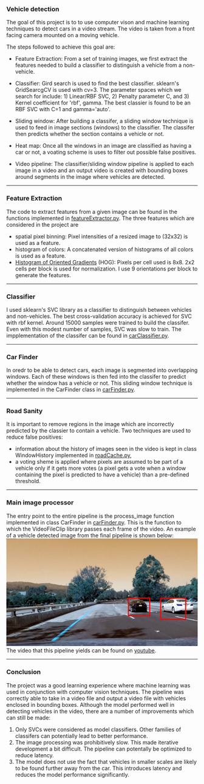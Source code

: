 ### Vehicle detection

The goal of this project is to to use computer vison and machine learning techniques to detect cars in a video stream. The video is taken from a front facing camera mounted on a moving vehicle. 

The steps followed to achieve this goal are:

* Feature Extraction: From a set of training images, we first extract the features needed to build a classifier to distinguish a vehicle from a non-vehicle. 

* Classifier: Gird search is used to find the best classifier. sklearn's GridSearcgCV is used with cv=3. The parameter spaces which we search for include: 1) Linear/RBF SVC, 2) Penalty parameter C, and 3) Kernel coefficient for 'rbf', gamma. The best classier is found to be an RBF SVC with C=1 and gamma='auto'. 

* Sliding window: After building a classifer, a sliding window technique is used to feed in image sections (windows) to the classifier. The classifer then predicts whether the section contains a vehicle or not.  

* Heat map: Once all the windows in an image are classified as having a car or not, a voating scheme is uses to filter out possible false positives.

* Video pipeline: The classifier/sliding window pipeline is applied to each image in a video and an output video is created with bounding boxes around segments in the image where vehicles are detected.


[//]: # (Image References)

[image1]: ./output_images/test4_cars_detected.jpg "Vehicle detected image"

---

### Feature Extraction
The code to extract features from a given image can be found in the functions implemented in [featureExtractor.py](https://github.com/spookyQubit/VehicleDetection/blob/master/src/featureExtractor.py). The three features which are considered in the project are 
* spatial pixel binning: Pixel intensities of a resized image to (32x32) is used as a feature. 
* histogram of colors: A concatenated version of histograms of all colors is used as a feature.   
* [Histogram of Oriented Gradients](https://en.wikipedia.org/wiki/Histogram_of_oriented_gradients) (HOG): Pixels per cell used is 8x8. 2x2 cells per block is used for normalization. I use 9 orientations per block to generate the features.   

---

### Classifier
I used sklearn's SVC library as a classifier to distinguish between vehicles and non-vehicles. The best cross-validation accuracy is achieved for SVC with rbf kernel. Around 15000 samples were trained to build the classifer. Even with this modest number of samples, SVC was slow to train. The impplementation of the classifer can be found in [carClassifier.py](https://github.com/spookyQubit/VehicleDetection/blob/master/src/carClassifier.py). 

---

### Car Finder
In oredr to be able to detect cars, each image is segmented into overlapping windows. Each of these windows is then fed into the classifer to predict whether the window has a vehicle or not. This sliding window technique is implemented in the CarFinder class in [carFinder.py](https://github.com/spookyQubit/VehicleDetection/blob/master/src/carFinderder.py). 

---

### Road Sanity
It is important to remove regions in the image which are incorrectly predicted by the classier to contain a vehicle. Two techniques are used to reduce false positives: 
* information about the history of images seen in the video is kept in class WindowHistory implemented in [roadCache.py](https://github.com/spookyQubit/VehicleDetection/blob/master/src/roadCache.py), 
* a voting sheme is applied where pixels are assumed to be part of a vehicle only if it gets more votes (a pixel gets a vote when a window containing the pixel is predicted to have a vehicle) than a pre-defined threshold.   

---

### Main image processor
The entry point to the entire pipeline is the process_image function implemented in class CarFinder in [carFinder.py](https://github.com/spookyQubit/VehicleDetection/blob/master/src/carFinderder.py). This is the function to which the VideoFileClip library passes each frame of the video. An example of a vehicle detected image from the final pipeline is shown below:
![alt text][image1]
The video that this pipeline yields can be found on [youtube](https://www.youtube.com/watch?v=Bzi4gCuLkSs&feature=youtu.be).

--- 

###

### Conclusion
The project was a good learning experience where machine learning was used in conjunction with computer vision techniques. The pipeline was correctly able to take in a video file and output a video file with vehicles enclosed in bounding boxes. Although the model performed well in detecting vehicles in the video, there are a number of improvements which can still be made:
1) Only SVCs were considered as model classifiers. Other families of classifers can potentially lead to better performance. 
2) The image processing was prohibitively slow. This made iterative development a bit difficult. The pipeline can potentally be optimized to reduce latency.
3) The model does not use the fact that vehicles in smaller scales are likely to be found further away from the car. This introduces latency and reduces the model performance significantly. 
    
